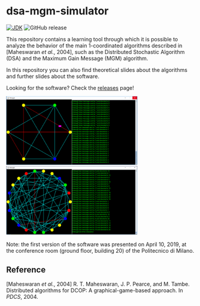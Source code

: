# dsa-mgm-simulator

[![JDK](https://img.shields.io/badge/java-11%20%7C%2012-blue.svg)](https://www.oracle.com/technetwork/java/javase/jdk-relnotes-index-2162236.html)
![GitHub release](https://img.shields.io/github/release/teobellu/dsa-mgm-simulator.svg)

This repository contains a learning tool through which it is possible to analyze the behavior of the main 1-coordinated algorithms described in [Maheswaran <i>et al.</i>, 2004], such as the Distributed Stochastic Algorithm (DSA) and the Maximum Gain Message (MGM) algorithm.

In this repository you can also find theoretical slides about the algorithms and further slides about the software.

Looking for the software? Check the [releases](https://github.com/teobellu/dsa-mgm-simulator/releases) page!

 <img src="https://github.com/teobellu/dsa-mgm-simulator/blob/master/images/demo1.png" width="350"> <img src="https://github.com/teobellu/dsa-mgm-simulator/blob/master/images/demo2.png" width="350">

Note: the first version of the software was presented on April 10, 2019, at the conference room (ground floor, building 20) of the Politecnico di Milano.

## Reference
[Maheswaran <i>et al.</i>, 2004] R. T. Maheswaran, J. P. Pearce, and M. Tambe. Distributed algorithms for DCOP: A graphical-game-based approach. In <i>PDCS</i>, 2004.
